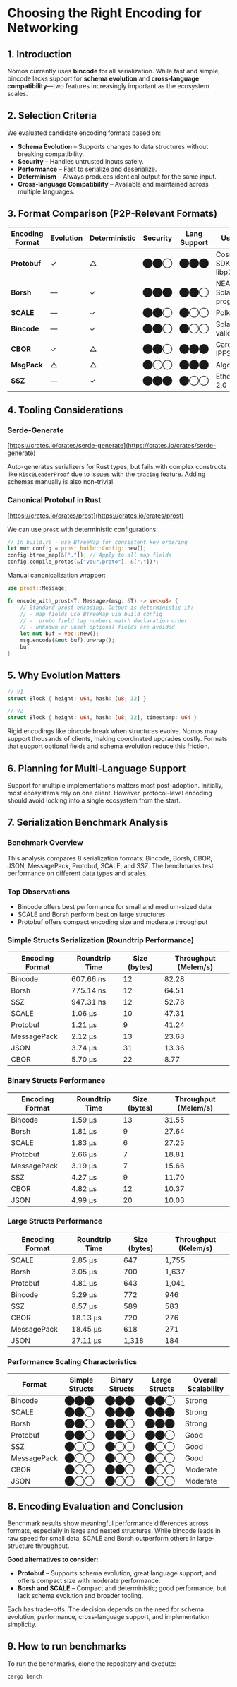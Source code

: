 # Choosing the Right Encoding for Networking

## 1. Introduction

Nomos currently uses **bincode** for all serialization. While fast and simple, bincode lacks support for **schema evolution** and **cross-language compatibility**—two features increasingly important as the ecosystem scales.

## 2. Selection Criteria

We evaluated candidate encoding formats based on:

* **Schema Evolution** – Supports changes to data structures without breaking compatibility.
* **Security** – Handles untrusted inputs safely.
* **Performance** – Fast to serialize and deserialize.
* **Determinism** – Always produces identical output for the same input.
* **Cross-language Compatibility** – Available and maintained across multiple languages.

## 3. Format Comparison (P2P-Relevant Formats)

| Encoding Format | Evolution | Deterministic | Security | Lang Support | Usage                 |
| --------------- | --------- | ------------- | -------- | ------------ | --------------------- |
| **Protobuf**    | ✓         | △             | ⬤⬤◯      | ⬤⬤⬤          | Cosmos SDK, libp2p    |
| **Borsh**       | —         | ✓             | ⬤⬤⬤      | ⬤⬤◯          | NEAR, Solana programs |
| **SCALE**       | —         | ✓             | ⬤⬤◯      | ⬤◯◯          | Polkadot              |
| **Bincode**     | —         | ✓             | ⬤⬤◯      | ⬤◯◯          | Solana validators     |
| **CBOR**        | ✓         | △             | ⬤⬤◯      | ⬤⬤⬤          | Cardano, IPFS         |
| **MsgPack**     | △         | △             | ⬤◯◯      | ⬤⬤⬤          | Algorand              |
| **SSZ**         | —         | ✓             | ⬤⬤⬤      | ⬤◯◯          | Ethereum 2.0          |

## 4. Tooling Considerations

### Serde-Generate

[https://crates.io/crates/serde-generate](https://crates.io/crates/serde-generate)

Auto-generates serializers for Rust types, but fails with complex constructs like `Risc0LeaderProof` due to issues with the `tracing` feature. Adding schemas manually is also non-trivial.

### Canonical Protobuf in Rust

[https://crates.io/crates/prost](https://crates.io/crates/prost)

We can use `prost` with deterministic configurations:

```rust
// In build.rs - use BTreeMap for consistent key ordering
let mut config = prost_build::Config::new();
config.btree_map(&["."]); // Apply to all map fields
config.compile_protos(&["your.proto"], &["."])?;
```

Manual canonicalization wrapper:

```rust
use prost::Message;

fn encode_with_prost<T: Message>(msg: &T) -> Vec<u8> {
    // Standard prost encoding. Output is deterministic if:
    // - map fields use BTreeMap via build config
    // - .proto field tag numbers match declaration order
    // - unknown or unset optional fields are avoided
    let mut buf = Vec::new();
    msg.encode(&mut buf).unwrap();
    buf
}
```

## 5. Why Evolution Matters

```rust
// V1
struct Block { height: u64, hash: [u8; 32] }

// V2
struct Block { height: u64, hash: [u8; 32], timestamp: u64 }
```

Rigid encodings like bincode break when structures evolve. Nomos may support thousands of clients, making coordinated upgrades costly. Formats that support optional fields and schema evolution reduce this friction.

## 6. Planning for Multi-Language Support

Support for multiple implementations matters most post-adoption. Initially, most ecosystems rely on one client. However, protocol-level encoding should avoid locking into a single ecosystem from the start.

## 7. Serialization Benchmark Analysis

### Benchmark Overview

This analysis compares 8 serialization formats: Bincode, Borsh, CBOR, JSON, MessagePack, Protobuf, SCALE, and SSZ. The benchmarks test performance on different data types and scales.

### Top Observations

* Bincode offers best performance for small and medium-sized data
* SCALE and Borsh perform best on large structures
* Protobuf offers compact encoding size and moderate throughput

### Simple Structs Serialization (Roundtrip Performance)

| Encoding Format | Roundtrip Time | Size (bytes) | Throughput (Melem/s) |
| --------------- | -------------- | ------------ | -------------------- |
| Bincode         | 607.66 ns      | 12           | 82.28                |
| Borsh           | 775.14 ns      | 12           | 64.51                |
| SSZ             | 947.31 ns      | 12           | 52.78                |
| SCALE           | 1.06 µs        | 10           | 47.31                |
| Protobuf        | 1.21 µs        | 9            | 41.24                |
| MessagePack     | 2.12 µs        | 13           | 23.63                |
| JSON            | 3.74 µs        | 31           | 13.36                |
| CBOR            | 5.70 µs        | 22           | 8.77                 |

### Binary Structs Performance

| Encoding Format | Roundtrip Time | Size (bytes) | Throughput (Melem/s) |
| --------------- | -------------- | ------------ | -------------------- |
| Bincode         | 1.59 µs        | 13           | 31.55                |
| Borsh           | 1.81 µs        | 9            | 27.64                |
| SCALE           | 1.83 µs        | 6            | 27.25                |
| Protobuf        | 2.66 µs        | 7            | 18.81                |
| MessagePack     | 3.19 µs        | 7            | 15.66                |
| SSZ             | 4.27 µs        | 9            | 11.70                |
| CBOR            | 4.82 µs        | 12           | 10.37                |
| JSON            | 4.99 µs        | 20           | 10.03                |

### Large Structs Performance

| Encoding Format | Roundtrip Time | Size (bytes) | Throughput (Kelem/s) |
| --------------- | -------------- | ------------ | -------------------- |
| SCALE           | 2.85 µs        | 647          | 1,755                |
| Borsh           | 3.05 µs        | 700          | 1,637                |
| Protobuf        | 4.81 µs        | 643          | 1,041                |
| Bincode         | 5.29 µs        | 772          | 946                  |
| SSZ             | 8.57 µs        | 589          | 583                  |
| CBOR            | 18.13 µs       | 720          | 276                  |
| MessagePack     | 18.45 µs       | 618          | 271                  |
| JSON            | 27.11 µs       | 1,318        | 184                  |

### Performance Scaling Characteristics

| Format      | Simple Structs | Binary Structs | Large Structs | Overall Scalability |
| ----------- | -------------- | -------------- | ------------- | ------------------- |
| Bincode     | ⬤⬤⬤            | ⬤⬤⬤            | ⬤⬤◯           | Strong              |
| SCALE       | ⬤⬤◯            | ⬤⬤⬤            | ⬤⬤⬤           | Strong              |
| Borsh       | ⬤⬤◯            | ⬤⬤◯            | ⬤⬤⬤           | Strong              |
| Protobuf    | ⬤⬤◯            | ⬤⬤◯            | ⬤⬤◯           | Good                |
| SSZ         | ⬤◯◯            | ⬤◯◯            | ⬤◯◯           | Good                |
| MessagePack | ⬤◯◯            | ⬤◯◯            | ⬤◯◯           | Good                |
| CBOR        | ⬤◯◯            | ⬤⬤◯            | ⬤◯◯           | Moderate            |
| JSON        | ⬤◯◯            | ⬤◯◯            | ⬤◯◯           | Moderate            |

## 8. Encoding Evaluation and Conclusion

Benchmark results show meaningful performance differences across formats, especially in large and nested structures. While bincode leads in raw speed for small data, SCALE and Borsh outperform others in large-structure throughput.

**Good alternatives to consider:**

* **Protobuf** – Supports schema evolution, great language support, and offers compact size with moderate performance.
* **Borsh and SCALE** – Compact and deterministic; good performance, but lack schema evolution and broader tooling.

Each has trade-offs. The decision depends on the need for schema evolution, performance, cross-language support, and implementation simplicity.

## 9. How to run benchmarks
To run the benchmarks, clone the repository and execute:

```bash
cargo bench
```
